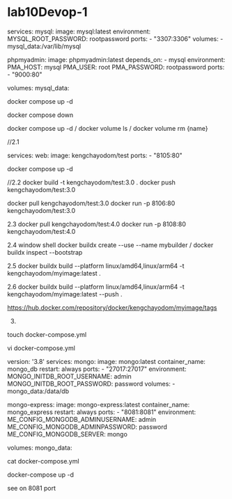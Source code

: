 # lab10Devop-1


services:
  mysql:
    image: mysql:latest
    environment:
      MYSQL_ROOT_PASSWORD: rootpassword
    ports:
      - "3307:3306"
    volumes:
      - mysql_data:/var/lib/mysql

  phpmyadmin:
    image: phpmyadmin:latest
    depends_on:
      - mysql
    environment:
      PMA_HOST: mysql
      PMA_USER: root
      PMA_PASSWORD: rootpassword
    ports:
      - "9000:80"

volumes:
  mysql_data:



docker compose up -d

docker compose down

docker compose up -d / docker volume ls / docker volume rm {name}



//2.1

services:
  web:
    image: kengchayodom/test
    ports:
      - "8105:80"

docker compose up -d

//2.2
docker build -t kengchayodom/test:3.0 .
docker push kengchayodom/test:3.0


docker pull kengchayodom/test:3.0
docker run -p 8106:80 kengchayodom/test:3.0

2.3
docker pull kengchayodom/test:4.0
docker run -p 8108:80 kengchayodom/test:4.0

2.4 window shell
docker buildx create --use --name mybuilder / docker buildx inspect --bootstrap

2.5
docker buildx build --platform linux/amd64,linux/arm64 -t kengchayodom/myimage:latest .

2.6
docker buildx build --platform linux/amd64,linux/arm64 -t kengchayodom/myimage:latest --push .

https://hub.docker.com/repository/docker/kengchayodom/myimage/tags


3.

touch docker-compose.yml

vi docker-compose.yml


version: '3.8'
services:
  mongo:
    image: mongo:latest
    container_name: mongo_db
    restart: always
    ports:
      - "27017:27017"
    environment:
      MONGO_INITDB_ROOT_USERNAME: admin
      MONGO_INITDB_ROOT_PASSWORD: password
    volumes:
      - mongo_data:/data/db

  mongo-express:
    image: mongo-express:latest
    container_name: mongo_express
    restart: always
    ports:
      - "8081:8081"
    environment:
      ME_CONFIG_MONGODB_ADMINUSERNAME: admin
      ME_CONFIG_MONGODB_ADMINPASSWORD: password
      ME_CONFIG_MONGODB_SERVER: mongo

volumes:
  mongo_data:



cat docker-compose.yml

docker-compose up -d

see on 8081 port

